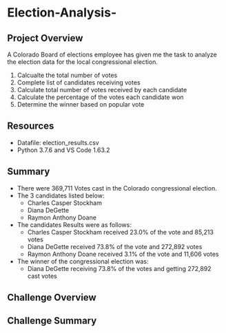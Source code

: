 # Election-Analysis-
## Project Overview
A Colorado Board of elections employee has given me the task to analyze the election data for the local congressional election.
  1) Calcualte the total number of votes
  2) Complete list of candidates receiving votes
  3) Calculate total number of votes received by each candidate
  4) Calculate the percentage of the votes each candidate won
  5) Determine the winner based on popular vote

## Resources
  - Datafile: election_results.csv
  - Python 3.7.6 and VS Code 1.63.2

## Summary
  - There were 369,711 Votes cast in the Colorado congressional election.
  - The 3 candidates listed below:
    -   Charles Casper Stockham
    -   Diana DeGette
    -   Raymon Anthony Doane
  - The candidates Results were as follows:
    - Charles Casper Stockham received 23.0% of the vote and 85,213 votes
    - Diana DeGette received 73.8% of the vote and 272,892 votes
    - Raymon Anthony Doane received 3.1% of the vote and 11,606 votes
  - The winner of the congressional election was:
    - Diana DeGette receiving 73.8% of the votes and getting 272,892 cast votes
 
## Challenge Overview

## Challenge Summary

